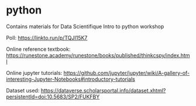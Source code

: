 # python
Contains materials for Data Scientifique Intro to python workshop 


Poll:
https://linkto.run/p/TQJI15K7

Online reference textbook:
https://runestone.academy/runestone/books/published/thinkcspy/index.html

Online jupyter tutorials:
https://github.com/jupyter/jupyter/wiki/A-gallery-of-interesting-Jupyter-Notebooks#introductory-tutorials

Dataset used:
https://dataverse.scholarsportal.info/dataset.xhtml?persistentId=doi:10.5683/SP2/FUKFBY
